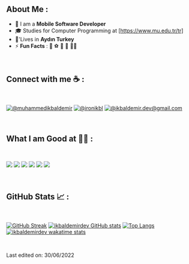 
<h1  I'm İkbal Demir</h1>

## About Me :

- 🏢 I am a **Mobile Software Developer** 
- 🎓 Studies for Computer Programming at [https://www.mu.edu.tr/tr]
- 🏡'Lives in **Aydın Turkey**
- ⚡ **Fun Facts** : 🏃 ⚽ 🥊 🎥 ✍🏻

<br>

## Connect with me ☕ :

<br>

[![@muhammedikbaldemir](https://img.icons8.com/fluency/48/000000/linkedin.png "@muhammedikbaldemir")](https://www.linkedin.com/in/muhammedikbaldemir/) [![@ironikbl](https://img.icons8.com/fluency/48/000000/twitter-squared.png "@ironikbl")](https://twitter.com/ironikbl) [![@ikbaldemir.dev@gmail.com](https://img.icons8.com/fluency/48/000000/apple-mail.png "@ikbaldemir.dev@gmail.com")](ikbaldemir.dev@gmail.com)

<br>

## What I am Good at 🧑‍💻 :

<br>

<img src="https://img.icons8.com/color/48/000000/html-5--v1.png"/> <img src="https://img.icons8.com/color/48/000000/css3.png"/> <img src="https://https://img.icons8.com/?size=100&id=7AFcZ2zirX6Y&format=png&color=000000"/> <img src="https://https://img.icons8.com/?size=100&id=pCvIfmctRaY8&format=png&color=000000"/> <img src="https://https://https://img.icons8.com/?size=100&id=87330&format=png&color=000000"/> <img src="https://https://img.icons8.com/?size=100&id=zfHRZ6i1Wg0U&format=png&color=000000"/>

<br>

## GitHub Stats 📈 :

<br>

[![GitHub Streak](https://github-readme-streak-stats.herokuapp.com?user=ikbaldemirdev&theme=algolia&date_format=M%20j%5B%2C%20Y%5D)](https://git.io/streak-stats) [![ikbaldemirdev GitHub stats](https://github-readme-stats.vercel.app/api?username=ikbaldemirdev&theme=algolia)](https://github.com/ikbaldemirdev/github-readme-stats) [![Top Langs](https://github-readme-stats.vercel.app/api/top-langs/?username=ikbaldemirdev&theme=algolia)](https://github.com/ikbaldemirdev/github-readme-stats) [![ikbaldemirdev wakatime stats](https://github-readme-stats.vercel.app/api/wakatime?username=ikbaldemirdev&theme=algolia)](https://github.com/ikbaldemirdev/github-readme-stats)

<br>

Last edited on: 30/06/2022
